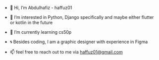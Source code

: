 - 👋 Hi, I’m Abdulhafiz - haffuz01
- 👀 I’m interested in Python, Django specifically and maybe either flutter or kotlin in the future
- 🌱 I’m currently learning cs50p
- 🌀 Besides coding, I am a graphic designer with experience in Figma
  
- 📫 feel free to reach out to me via haffuz01@gmail.com

<!---
haffuz01/haffuz01 is a ✨ special ✨ repository because its `README.md` (this file) appears on your GitHub profile.
You can click the Preview link to take a look at your changes.
--->

